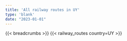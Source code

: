 ```yaml
---
title: 'All railway routes in UY'
type: 'blank'
date: "2023-01-01"
---
```


{{< breadcrumbs >}}
{{< railway_routes country=UY >}}
